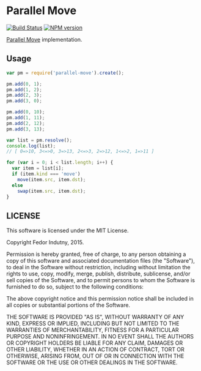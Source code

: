 # Parallel Move
[![Build Status](https://secure.travis-ci.org/indutny/paralle-move.png)](http://travis-ci.org/indutny/paralle-move)
[![NPM version](https://badge.fury.io/js/paralle-move.svg)](http://badge.fury.io/js/paralle-move)

[Parallel Move][0] implementation.

## Usage

```js
var pm = require('parallel-move').create();

pm.add(0, 1);
pm.add(1, 2);
pm.add(2, 3);
pm.add(3, 0);

pm.add(0, 10);
pm.add(1, 11);
pm.add(2, 12);
pm.add(3, 13);

var list = pm.resolve();
console.log(list);
// [ 0=>10, 3<=>0, 3=>13, 2<=>3, 2=>12, 1<=>2, 1=>11 ]

for (var i = 0; i < list.length; i++) {
  var item = list[i];
  if (item.kind === 'move')
    move(item.src, item.dst);
  else
    swap(item.src, item.dst);
}
```

## LICENSE

This software is licensed under the MIT License.

Copyright Fedor Indutny, 2015.

Permission is hereby granted, free of charge, to any person obtaining a
copy of this software and associated documentation files (the
"Software"), to deal in the Software without restriction, including
without limitation the rights to use, copy, modify, merge, publish,
distribute, sublicense, and/or sell copies of the Software, and to permit
persons to whom the Software is furnished to do so, subject to the
following conditions:

The above copyright notice and this permission notice shall be included
in all copies or substantial portions of the Software.

THE SOFTWARE IS PROVIDED "AS IS", WITHOUT WARRANTY OF ANY KIND, EXPRESS
OR IMPLIED, INCLUDING BUT NOT LIMITED TO THE WARRANTIES OF
MERCHANTABILITY, FITNESS FOR A PARTICULAR PURPOSE AND NONINFRINGEMENT. IN
NO EVENT SHALL THE AUTHORS OR COPYRIGHT HOLDERS BE LIABLE FOR ANY CLAIM,
DAMAGES OR OTHER LIABILITY, WHETHER IN AN ACTION OF CONTRACT, TORT OR
OTHERWISE, ARISING FROM, OUT OF OR IN CONNECTION WITH THE SOFTWARE OR THE
USE OR OTHER DEALINGS IN THE SOFTWARE.

[0]: http://pauillac.inria.fr/~xleroy/publi/parallel-move.pdf
